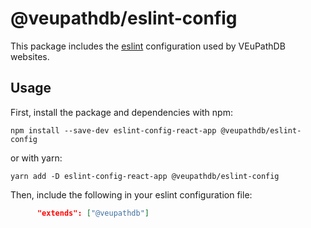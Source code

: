# @veupathdb/eslint-config

This package includes the [eslint](https://eslint.org/) configuration used by VEuPathDB websites.

## Usage

First, install the package and dependencies with npm:
```
npm install --save-dev eslint-config-react-app @veupathdb/eslint-config
```

or with yarn:
```
yarn add -D eslint-config-react-app @veupathdb/eslint-config
```

Then, include the following in your eslint configuration file:
```json
      "extends": ["@veupathdb"]
```